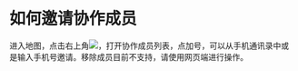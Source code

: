 # 如何邀请协作成员

进入地图，点击右上角![](http://pic.dituwuyou.com/map%2Fpicture%2Flayersetting.png)，打开协作成员列表，点加号，可以从手机通讯录中或是输入手机号邀请。移除成员目前不支持，请使用网页端进行操作。

